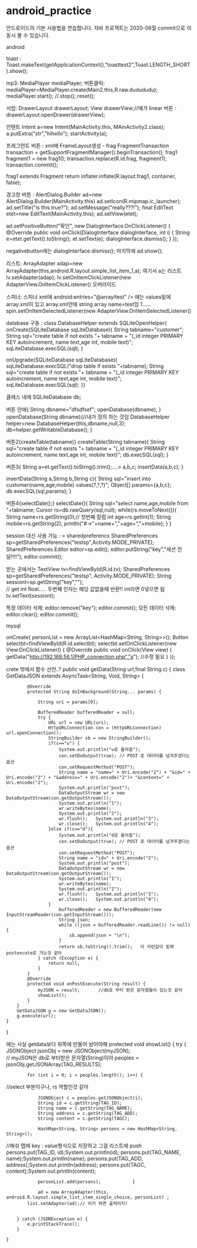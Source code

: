 # android_practice
안드로이드의 기본 사용법을 연습합니다.
자바 프로젝트는 2020-06월 commit으로 이동시 볼 수 있습니다. 




android

  toast :
Toast.makeText(getApplicationContext(),"toasttest2",Toast.LENGTH_SHORT).show();

mp3:
MediaPlayer mediaPlayer;
버튼클릭: mediaPlayer=MediaPlayer.create(Main2.this,R.raw.dudududu);
mediaPlayer.start(); //.stop();.reset();

서랍:
<include layout="@layout/main3drawer" />
DrawerLayout drawerLayout;
View drawerView;//얘가 linear
버튼 : drawerLayout.openDrawer(drawerView);

인텐트
Intent a=new Intent(MainActivity.this, MAinActivity2.class);
a.putExtra("str","hihello");
startActivity(a);

프레그먼트 버튼 :
xml에 
FrameLayout생성 - frag
FragmentTransaction transaction = getSupportFragmentManager().beginTransaction();
 frag1 fragment1 = new frag1();
 transaction.replace(R.id.frag, fragment1);
transaction.commit();




frag1 extends Fragment
return inflater.inflate(R.layout.frag1, container, false);

경고창 버튼 :
AlertDialog.Builder ad=new AlertDialog.Builder(MainActivity.this)
                ad.setIcon(R.mipmap.ic_launcher);
                ad.setTitle("is this true?");
                ad.setMessage("really???!");
                final EditText etet=new EditText(MainActivity.this);
                ad.setView(etet);





 ad.setPositiveButton("확인", new DialogInterface.OnClickListener() {
            @Override
            public void onClick(DialogInterface dialogInterface, int i) {
             String e=etet.getText().toString();
             et.setText(e);
                dialogInterface.dismiss();
            }
        });
        
        
        
        
negativebutton에는  dialogInterface.dismiss();
마지막에 ad.show();

리스트:
ArrayAdapter adap=new ArrayAdapter(this,android.R.layout.simple_list_item_1,a);
여기서 a는 리스트
lv.setAdapter(adap);
lv.setOnItemClickListener(new AdapterView.OnItemClickListener()
오버라이드



스피너:
스피너 xml에         android:entries="@array/test" />
얘는 values밑에 array.xml이 있고 array.xml안에 string array name=test임
<string-array name="test">
    <item>1</item>......
spin.setOnItemSelectedListener(new AdapterView.OnItemSelectedListener()



database 구동 : 
class DatabaseHelper extends SQLiteOpenHelper{
onCreate(SQLiteDatabase sqLiteDatabase){
String tabname="customer";
                String sql="create table if not exists "+ tabname + "(_id integer PRIMARY KEY autoincrement, name text,age int, mobile text)";
                sqLiteDatabase.execSQL(sql);
}




onUpgrade(SQLiteDatabase sqLiteDatabase){
sqLiteDatabase.execSQL("drop table if exists "+tabname);
String sql="create table if not exists "+ tabname + "(_id integer PRIMARY KEY autoincrement, name text,age int, mobile text)";
          sqLiteDatabase.execSQL(sql);
}}





클래스 내에 SQLiteDatabase db;

버튼 안에{
String dbname="dfsdfsef";
openDatabase(dbname);
}
openDatabase(String dbname){//내가 정의 하는 것임
 DatabaseHelper helper=new DatabaseHelper(this,dbname,null,3);
        db=helper.getWritableDatabase();
}




버튼2{createTable(tabname)}
createTable(String tabname){
  String sql="create table if not exists "+ tabname + "(_id integer PRIMARY KEY autoincrement, name text,age int, mobile text)";
 db.execSQL(sql);
}




버튼3{
String a=et.getText().toStrng().trim();....> a,b,c;
insertData(a,b,c);
}




insertData(String a,String b,String c){
String sql="insert into customer(name,age,mobile) values(?,?,?)";
Object[] params={a,b,c};
  db.execSQL(sql,params);
}




버튼4{selectDate();}
selectDate(){
 String sql="select name,age,mobile from "+tabname;
 Cursor rs=db.rawQuery(sql,null);
while(rs.moveToNext()){
                String name=rs.getString(0);// 첫번째 칼럼
                int age=rs.getInt(1);
                String mobile=rs.getString(2);
                println("#->"+name+","+age+","+mobile);
            }
}





session 대신 사용 가능 : = sharedpreferencs
   SharedPreferences sp=getSharedPreferences("testsp",Activity.MODE_PRIVATE);
        SharedPreferences.Editor editor=sp.edit();
        editor.putString("key","세션 전달!!!!");
        editor.commit();


받는 곳에서는
TextView tv=findViewById(R.id.tv);
        SharedPreferences sp=getSharedPreferences("testsp", Activity.MODE_PRIVATE);
        String sessiont=sp.getString("key","");   
                                          // get int float.....     두번째 인자는 해당 값없을때 반환!! int라면 0넣으면 됨
        tv.setText(sessiont);


특정 데이터 삭제:
editor.remove("key");
editor.commit();
모든 데이터 삭제:
editor.clear();
editor.commit();


mysql

onCreate{
personList = new ArrayList<HashMap<String, String>>();
Button selectbt=findViewById(R.id.selectbt);
selectbt.setOnClickListener(new View.OnClickListener() {
    @Override
    public void onClick(View view) {
        getData("http://192.168.56.1/PHP_connection.php","s"); //수정 필요
    }
});

crete 밖에서 함수 선언..?
public void getData(String url,final String c) {
        class GetDataJSON extends AsyncTask<String, Void, String> {

            @Override
            protected String doInBackground(String... params) {

                String uri = params[0];

                BufferedReader bufferedReader = null;
                try {
                    URL url = new URL(uri);
                    HttpURLConnection con = (HttpURLConnection) url.openConnection();
                    StringBuilder sb = new StringBuilder();
                    if(c=="u") {
                        System.out.println("u로 들어옴");
                        con.setDoOutput(true); // POST 로 데이터를 넘겨주겠다는 옵션
                        con.setRequestMethod("POST");
                        String name = "name=" + Uri.encode("2") + "&id=" + Uri.encode("2") + "&address=" + Uri.encode("2")+ "&content=" + Uri.encode("2");
                        System.out.println("post");
                        DataOutputStream wr = new DataOutputStream(con.getOutputStream());
                        System.out.println("1");
                        wr.writeBytes(name);
                        System.out.println("2");
                        wr.flush();   System.out.println("3");
                        wr.close();   System.out.println("4");
                    }else if(c=="d"){
                        System.out.println("d로 들어옴");
                        con.setDoOutput(true); // POST 로 데이터를 넘겨주겠다는 옵션
                        con.setRequestMethod("POST");
                        String name = "id=" + Uri.encode("2");
                        System.out.println("post");
                        DataOutputStream wr = new DataOutputStream(con.getOutputStream());
                        System.out.println("1");
                        wr.writeBytes(name);
                        System.out.println("2");
                        wr.flush();   System.out.println("3");
                        wr.close();   System.out.println("4");
                    }
                        bufferedReader = new BufferedReader(new InputStreamReader(con.getInputStream()));
                        String json;
                        while ((json = bufferedReader.readLine()) != null) {
                            sb.append(json + "\n");
                        }
                        return sb.toString().trim();   이 리턴값이 밑에 postexcute로 가는것 같아
                } catch (Exception e) {
                    return null;
                }
            }
            @Override
            protected void onPostExecute(String result) {
                myJSON = result;       //db로 부터 받은 문자열들이 있는것 같아
                showList();
            }
        }
        GetDataJSON g = new GetDataJSON();
        g.execute(url);
    }
}


얘는 사실 getdata보다 위쪽에 만들어 놨어야해
    protected void showList() {
        try {
            JSONObject jsonObj = new JSONObject(myJSON);   
              // myJSON은 db로 부터받은 문자열(String)이야
            peoples = jsonObj.getJSONArray(TAG_RESULTS);

            for (int i = 0; i < peoples.length(); i++) {
//select 부분이구나, rs 역할인것 같아

                JSONObject c = peoples.getJSONObject(i);
                String id = c.getString(TAG_ID);
                String name = c.getString(TAG_NAME);
                String address = c.getString(TAG_ADD);
                String content = c.getString(TAGC);

                HashMap<String, String> persons = new HashMap<String, String>();
//해쉬 맵에 key : value형식으로 저장하고  그걸 리스트에 push
                persons.put(TAG_ID, id);System.out.println(id);
                persons.put(TAG_NAME, name);System.out.println(name);
                persons.put(TAG_ADD, address);System.out.println(address);
                persons.put(TAGC, content);System.out.println(content);

                personList.add(persons);            }

                ad = new ArrayAdapter(this, android.R.layout.simple_list_item_single_choice, personList) ;
            list.setAdapter(ad);// 이거 하면 출력이지!


        } catch (JSONException e) {
            e.printStackTrace();
        }

    }


